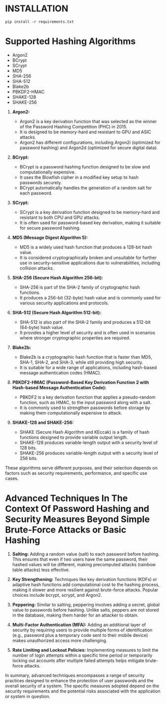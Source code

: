 # INSTALLATION

```console
pip install -r requirements.txt
```

# Supported Hashing Algorithms

- Argon2
- BCrypt
- SCrypt
- MD5
- SHA-256
- SHA-512
- Blake2b
- PBKDF2-HMAC
- SHAKE-128
- SHAKE-256

1. **Argon2:**
   - Argon2 is a key derivation function that was selected as the winner of the Password Hashing Competition (PHC) in 2015.
   - It is designed to be memory-hard and resistant to GPU and ASIC attacks.
   - Argon2 has different configurations, including Argon2i (optimized for password hashing) and Argon2d (optimized for secure digital data).

2. **BCrypt:**
   - BCrypt is a password hashing function designed to be slow and computationally expensive.
   - It uses the Blowfish cipher in a modified key setup to hash passwords securely.
   - BCrypt automatically handles the generation of a random salt for each password.

3. **SCrypt:**
   - SCrypt is a key derivation function designed to be memory-hard and resistant to both CPU and GPU attacks.
   - It is often used for password-based key derivation, making it suitable for secure password hashing.

4. **MD5 (Message Digest Algorithm 5):**
   - MD5 is a widely used hash function that produces a 128-bit hash value.
   - It is considered cryptographically broken and unsuitable for further use in security-sensitive applications due to vulnerabilities, including collision attacks.

5. **SHA-256 (Secure Hash Algorithm 256-bit):**
   - SHA-256 is part of the SHA-2 family of cryptographic hash functions.
   - It produces a 256-bit (32-byte) hash value and is commonly used for various security applications and protocols.

6. **SHA-512 (Secure Hash Algorithm 512-bit):**
   - SHA-512 is also part of the SHA-2 family and produces a 512-bit (64-byte) hash value.
   - It provides a higher level of security and is often used in scenarios where stronger cryptographic properties are required.

7. **Blake2b:**
   - Blake2b is a cryptographic hash function that is faster than MD5, SHA-1, SHA-2, and SHA-3, while still providing high security.
   - It is suitable for a wide range of applications, including hash-based message authentication codes (HMAC).

8. **PBKDF2-HMAC (Password-Based Key Derivation Function 2 with Hash-based Message Authentication Code):**
   - PBKDF2 is a key derivation function that applies a pseudo-random function, such as HMAC, to the input password along with a salt.
   - It is commonly used to strengthen passwords before storage by making them computationally expensive to attack.

9. **SHAKE-128 and SHAKE-256:**
   - SHAKE (Secure Hash Algorithm and KEccak) is a family of hash functions designed to provide variable output length.
   - SHAKE-128 produces variable-length output with a security level of 128 bits.
   - SHAKE-256 produces variable-length output with a security level of 256 bits.

These algorithms serve different purposes, and their selection depends on factors such as security requirements, performance, and specific use cases.

# Advanced Techniques In The Context Of Password Hashing and Security Measures Beyond Simple Brute-Force Attacks or Basic Hashing

1. **Salting:** Adding a random value (salt) to each password before hashing. This ensures that even if two users have the same password, their hashed values will be different, making precomputed attacks (rainbow table attacks) less effective.

2. **Key Strengthening:** Techniques like key derivation functions (KDFs) or adaptive hash functions add computational cost to the hashing process, making it slower and more resilient against brute-force attacks. Popular choices include bcrypt, scrypt, and Argon2.

3. **Peppering:** Similar to salting, peppering involves adding a secret, global value to passwords before hashing. Unlike salts, peppers are not stored in the database, making them harder for an attacker to obtain.

4. **Multi-Factor Authentication (MFA):** Adding an additional layer of security by requiring users to provide multiple forms of identification (e.g., password plus a temporary code sent to their mobile device) makes unauthorized access more challenging.

5. **Rate Limiting and Lockout Policies:** Implementing measures to limit the number of login attempts within a specific time period or temporarily locking out accounts after multiple failed attempts helps mitigate brute-force attacks.

In summary, advanced techniques encompasses a range of security practices designed to enhance the protection of user passwords and the overall security of a system. The specific measures adopted depend on the security requirements and the potential risks associated with the application or system in question.
